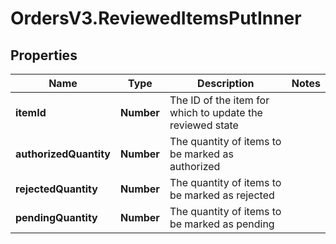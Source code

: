 # OrdersV3.ReviewedItemsPutInner

## Properties
Name | Type | Description | Notes
------------ | ------------- | ------------- | -------------
**itemId** | **Number** | The ID of the item for which to update the reviewed state | 
**authorizedQuantity** | **Number** | The quantity of items to be marked as authorized | 
**rejectedQuantity** | **Number** | The quantity of items to be marked as rejected | 
**pendingQuantity** | **Number** | The quantity of items to be marked as pending | 
